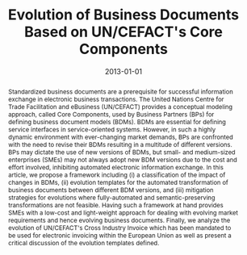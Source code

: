 ---
abstract: Standardized business documents are a prerequisite for successful information
  exchange in electronic business transactions. The United Nations Centre for Trade
  Facilitation and eBusiness (UN/CEFACT) provides a conceptual modeling approach,
  called Core Components, used by Business Partners (BPs) for defining business document
  models (BDMs). BDMs are essential for defining service interfaces in service-oriented
  systems. However, in such a highly dynamic environment with ever-changing market
  demands, BPs are confronted with the need to revise their BDMs resulting in a multitude
  of different versions. BPs may dictate the use of new versions of BDMs, but small-
  and medium-sized enterprises (SMEs) may not always adopt new BDM versions due to
  the cost and effort involved, inhibiting automated electronic information exchange.
  In this article, we propose a framework including (i) a classification of the impact
  of changes in BDMs, (ii) evolution templates for the automated transformation of
  business documents between different BDM versions, and (iii) mitigation strategies
  for evolutions where fully-automated and semantic-preserving transformations are
  not feasible. Having such a framework at hand provides SMEs with a low-cost and
  light-weight approach for dealing with evolving market requirements and hence evolving
  business documents. Finally, we analyze the evolution of UN/CEFACT's Cross Industry
  Invoice which has been mandated to be used for electronic invoicing within the European
  Union as well as present a critical discussion of the evolution templates defined.
authors:
- Christian Pichler
- Christian Huemer
- Manuel Wimmer
date: '2013-01-01'
featured: false
links:
- name: Publik
  url: https://publik.tuwien.ac.at/showentry.php?ID=219163&lang=2
publication: International Journal of Software and Informatics, 7 (2013), 2; S. 331
  - 356
publication_types:
- '2'
publishDate: '2013-01-01'
title: Evolution of Business Documents Based on UN/CEFACT's Core Components
url_pdf: http://www.ijsi.org/ch/reader/view_abstract.aspx?file_no=i158&flag=1
---